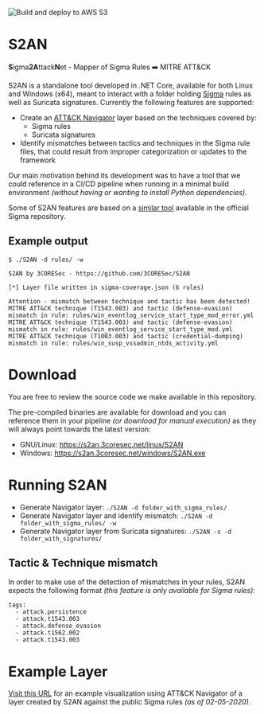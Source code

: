 ![Build and deploy to AWS S3](https://github.com/3CORESec/S2AN/workflows/Build%20and%20deploy%20to%20S3/badge.svg)

# S2AN
**S**igma**2A**ttack**N**et - Mapper of Sigma Rules ➡️  MITRE ATT&amp;CK 

S2AN is a standalone tool developed in .NET Core, available for both Linux and Windows (x64), meant to interact with a folder holding [Sigma](https://github.com/Neo23x0/sigma) rules as well as Suricata signatures. Currently the following features are supported:

* Create an [ATT&CK Navigator](https://mitre-attack.github.io/attack-navigator/enterprise/) layer based on the techniques covered by:
  *  Sigma rules
  * Suricata signatures
* Identify mismatches between tactics and techniques in the Sigma rule files, that could result from improper categorization or updates to the framework

Our main motivation behind its development was to have a tool that we could reference in a CI/CD pipeline when running in a minimal build environment *(without having or wanting to install Python dependencies)*.

Some of S2AN features are based on a [similar tool](https://github.com/Neo23x0/sigma/blob/master/tools/sigma2attack) available in the official Sigma repository.

## Example output

```
$ ./S2AN -d rules/ -w
 
S2AN by 3CORESec - https://github.com/3CORESec/S2AN
 
[*] Layer file written in sigma-coverage.json (6 rules)
 
Attention - mismatch between technique and tactic has been detected!
MITRE ATT&CK technique (T1543.003) and tactic (defense-evasion) mismatch in rule: rules/win_eventlog_service_start_type_mod_error.yml
MITRE ATT&CK technique (T1543.003) and tactic (defense-evasion) mismatch in rule: rules/win_eventlog_service_start_type_mod.yml
MITRE ATT&CK technique (T1003.003) and tactic (credential-dumping) mismatch in rule: rules/win_susp_vssadmin_ntds_activity.yml
```

# Download

You are free to review the source code we make available in this repository. 

The pre-compiled binaries are available for download and you can reference them in your pipeline *(or download for manual execution)* as they will always point towards the latest version:

* GNU/Linux: https://s2an.3coresec.net/linux/S2AN 
* Windows: https://s2an.3coresec.net/windows/S2AN.exe

# Running S2AN

* Generate Navigator layer: `./S2AN -d folder_with_sigma_rules/`
* Generate Navigator layer and identify mismatch: `./S2AN -d folder_with_sigma_rules/ -w`
* Generate Navigator layer from Suricata signatures: `./S2AN -s -d folder_with_signatures/` 

## Tactic & Technique mismatch

In order to make use of the detection of mismatches in your rules, S2AN expects the following format _(this feature is only available for Sigma rules)_:

```
tags:
  - attack.persistence
  - attack.t1543.003
  - attack.defense_evasion
  - attack.t1562.002
  - attack.t1543.003
``` 

# Example Layer

[Visit this URL](https://mitre-attack.github.io/attack-navigator/enterprise/#layerURL=https%3A%2F%2Fraw.githubusercontent.com%2F3CORESec%2FS2AN%2Fmaster%2Fexample-layer%2Fsigma-coverage.json) for an example visualization using ATT&CK Navigator of a layer created by S2AN against the public Sigma rules *(as of 02-05-2020)*.
